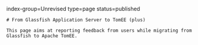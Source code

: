 index-group=Unrevised
type=page
status=published
~~~~~~
# From Glassfish Application Server to TomEE (plus)

This page aims at reporting feedback from users while migrating from Glassfish to Apache TomEE.
